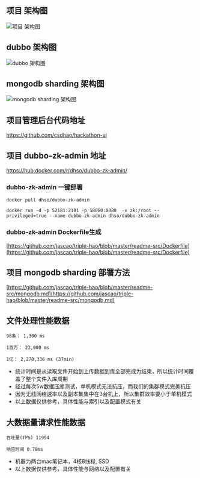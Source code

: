 ## 项目 架构图
![项目 架构图](https://github.com/jascao/triple-hao/blob/master/readme-src/1351514861872_.pic.jpg?raw=true)

## dubbo 架构图
![dubbo 架构图](https://github.com/jascao/triple-hao/blob/master/readme-src/1331514861855_.pic.jpg?raw=true)

## mongodb sharding 架构图
![mongodb sharding 架构图](https://github.com/jascao/triple-hao/blob/master/readme-src/1301514861787_.pic.jpg?raw=true)

## 项目管理后台代码地址
https://github.com/csdhao/hackathon-ui

## 项目 dubbo-zk-admin 地址
https://hub.docker.com/r/dhso/dubbo-zk-admin/

### dubbo-zk-admin 一键部署
```
docker pull dhso/dubbo-zk-admin

docker run -d -p 52181:2181 -p 58080:8080  -v zk:/root --privileged=true --name dubbo-zk-admin dhso/dubbo-zk-admin

```

### dubbo-zk-admin Dockerfile生成
[https://github.com/jascao/triple-hao/blob/master/readme-src/Dockerfile](https://github.com/jascao/triple-hao/blob/master/readme-src/Dockerfile)

## 项目 mongodb sharding 部署方法
[https://github.com/jascao/triple-hao/blob/master/readme-src/mongodb.md](https://github.com/jascao/triple-hao/blob/master/readme-src/mongodb.md)

## 文件处理性能数据

```
98条： 1,300 ms

1百万： 23,000 ms

1亿： 2,270,336 ms (37min)

```

* 统计时间是从读取文件开始到上传数据到库全部完成为结束，所以统计时间覆盖了整个文件入库周期
* 经过每次5w数据压库测试，单机模式无法抗压，而我们的集群模式完美抗压
* 因为无线网络速率以及副本集集中在3台机上，所以集群效率要小于单机模式
* 以上数据仅供参考，具体性能与索引以及配置模式有关

## 大数据量请求性能数据

```
吞吐量(TPS) 11994

响应时间 0.79ms

```

* 机器为两台mac笔记本，4核8线程, SSD
* 以上数据仅供参考，具体性能与网络以及配置有关

